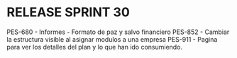 # RELEASE SPRINT 30
PES-680 - Informes - Formato de paz y salvo financiero
PES-852 - Cambiar la estructura visible al asignar modulos a una empresa
PES-911 - Pagina para ver los detalles del plan y lo que han ido consumiendo.